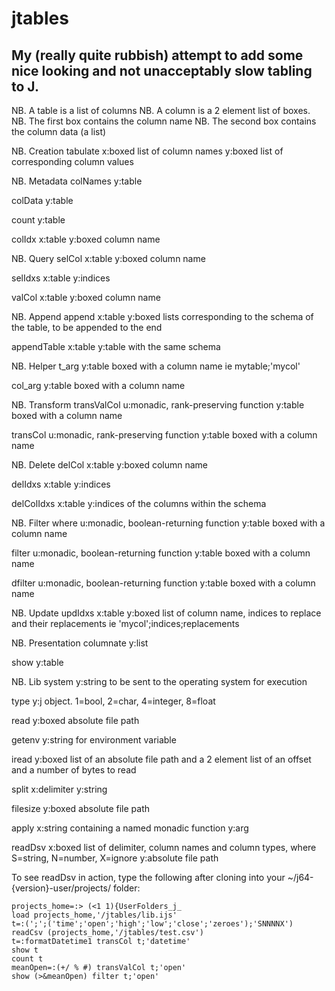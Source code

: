 # jtables

## My (really quite rubbish) attempt to add some nice looking and not unacceptably slow tabling to J.

NB. A table is a list of columns
NB. A column is a 2 element list of boxes.
NB.   The first box contains the column name
NB.   The second box contains the column data (a list)

NB. Creation
tabulate
  x:boxed list of column names
  y:boxed list of corresponding column values

NB. Metadata
colNames
  y:table

colData
  y:table

count
  y:table

colIdx
  x:table
  y:boxed column name

NB. Query
selCol
  x:table
  y:boxed column name

selIdxs
  x:table
  y:indices

valCol
  x:table
  y:boxed column name

NB. Append
append
  x:table
  y:boxed lists corresponding to the schema of the table, to be appended to the end

appendTable
  x:table
  y:table with the same schema

NB. Helper
t_arg
  y:table boxed with a column name ie mytable;'mycol'

col_arg
  y:table boxed with a column name


NB. Transform
transValCol
  u:monadic, rank-preserving function
  y:table boxed with a column name

transCol
  u:monadic, rank-preserving function
  y:table boxed with a column name

NB. Delete
delCol
  x:table
  y:boxed column name

delIdxs
  x:table
  y:indices

delColIdxs
  x:table
  y:indices of the columns within the schema

NB. Filter
where
  u:monadic, boolean-returning function
  y:table boxed with a column name

filter
  u:monadic, boolean-returning function
  y:table boxed with a column name

dfilter
  u:monadic, boolean-returning function
  y:table boxed with a column name

NB. Update
updIdxs
  x:table
  y:boxed list of column name, indices to replace and their replacements ie 'mycol';indices;replacements

NB. Presentation
columnate
  y:list

show
  y:table

NB. Lib
system
  y:string to be sent to the operating system for execution

type
  y:j object. 1=bool, 2=char, 4=integer, 8=float

read
  y:boxed absolute file path

getenv
  y:string for environment variable

iread
  y:boxed list of an absolute file path and a 2 element list of an offset and a number of bytes to read

split
  x:delimiter
  y:string

filesize
  y:boxed absolute file path

apply
  x:string containing a named monadic function
  y:arg

readDsv
  x:boxed list of delimiter, column names and column types, where S=string, N=number, X=ignore
  y:absolute file path

To see readDsv in action, type the following after cloning into your ~/j64-{version}-user/projects/ folder:

```
projects_home=:> (<1 1){UserFolders_j_
load projects_home,'/jtables/lib.ijs'
t=:(';';('time';'open';'high';'low';'close';'zeroes');'SNNNNX') readCsv (projects_home,'/jtables/test.csv')
t=:formatDatetime1 transCol t;'datetime'
show t
count t
meanOpen=:(+/ % #) transValCol t;'open'
show (>&meanOpen) filter t;'open'
```

